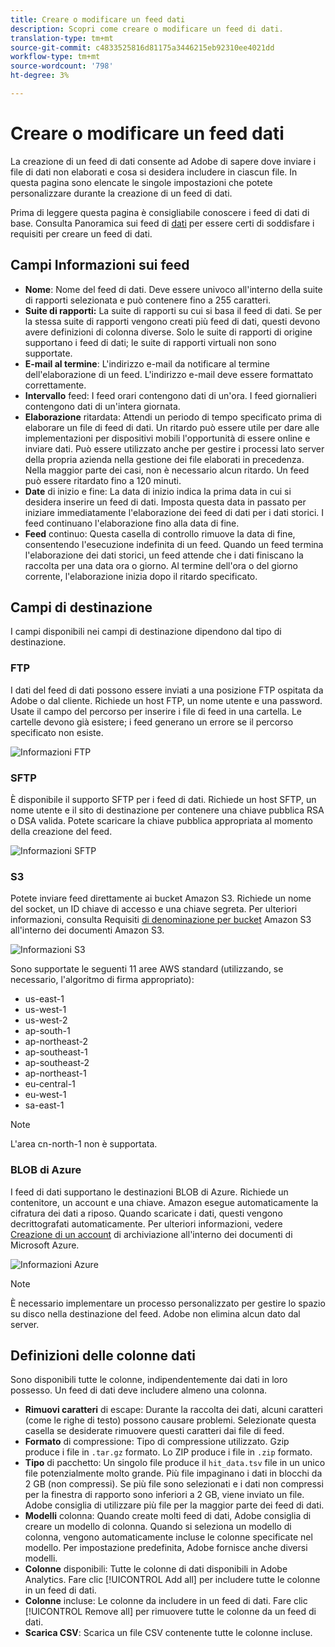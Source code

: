 ```yaml
---
title: Creare o modificare un feed dati
description: Scopri come creare o modificare un feed di dati.
translation-type: tm+mt
source-git-commit: c4833525816d81175a3446215eb92310ee4021dd
workflow-type: tm+mt
source-wordcount: '798'
ht-degree: 3%

---
```



# Creare o modificare un feed dati

La creazione di un feed di dati consente ad Adobe di sapere dove inviare i file di dati non elaborati e cosa si desidera includere in ciascun file. In questa pagina sono elencate le singole impostazioni che potete personalizzare durante la creazione di un feed di dati.

Prima di leggere questa pagina è consigliabile conoscere i feed di dati di base. Consulta Panoramica sui feed di [dati](data-feed-overview.md) per essere certi di soddisfare i requisiti per creare un feed di dati.

## Campi Informazioni sui feed

* **Nome**: Nome del feed di dati. Deve essere univoco all&#39;interno della suite di rapporti selezionata e può contenere fino a 255 caratteri.
* **Suite di rapporti:** La suite di rapporti su cui si basa il feed di dati. Se per la stessa suite di rapporti vengono creati più feed di dati, questi devono avere definizioni di colonna diverse. Solo le suite di rapporti di origine supportano i feed di dati; le suite di rapporti virtuali non sono supportate.
* **E-mail al termine**: L&#39;indirizzo e-mail da notificare al termine dell&#39;elaborazione di un feed. L&#39;indirizzo e-mail deve essere formattato correttamente.
* **Intervallo** feed: I feed orari contengono dati di un&#39;ora. I feed giornalieri contengono dati di un&#39;intera giornata.
* **Elaborazione** ritardata: Attendi un periodo di tempo specificato prima di elaborare un file di feed di dati. Un ritardo può essere utile per dare alle implementazioni per dispositivi mobili l&#39;opportunità di essere online e inviare dati. Può essere utilizzato anche per gestire i processi lato server della propria azienda nella gestione dei file elaborati in precedenza. Nella maggior parte dei casi, non è necessario alcun ritardo. Un feed può essere ritardato fino a 120 minuti.
* **Date** di inizio e fine: La data di inizio indica la prima data in cui si desidera inserire un feed di dati. Imposta questa data in passato per iniziare immediatamente l&#39;elaborazione dei feed di dati per i dati storici. I feed continuano l&#39;elaborazione fino alla data di fine.
* **Feed** continuo: Questa casella di controllo rimuove la data di fine, consentendo l&#39;esecuzione indefinita di un feed. Quando un feed termina l&#39;elaborazione dei dati storici, un feed attende che i dati finiscano la raccolta per una data ora o giorno. Al termine dell&#39;ora o del giorno corrente, l&#39;elaborazione inizia dopo il ritardo specificato.

## Campi di destinazione

I campi disponibili nei campi di destinazione dipendono dal tipo di destinazione.

### FTP

I dati del feed di dati possono essere inviati a una posizione FTP ospitata da Adobe o dal cliente. Richiede un host FTP, un nome utente e una password. Usate il campo del percorso per inserire i file di feed in una cartella. Le cartelle devono già esistere; i feed generano un errore se il percorso specificato non esiste.

![Informazioni FTP](assets/dest-ftp.jpg)

### SFTP

È disponibile il supporto SFTP per i feed di dati. Richiede un host SFTP, un nome utente e il sito di destinazione per contenere una chiave pubblica RSA o DSA valida. Potete scaricare la chiave pubblica appropriata al momento della creazione del feed.

![Informazioni SFTP](assets/dest-sftp.jpg)

### S3

Potete inviare feed direttamente ai bucket Amazon S3. Richiede un nome del socket, un ID chiave di accesso e una chiave segreta. Per ulteriori informazioni, consulta Requisiti [di denominazione per bucket](https://docs.aws.amazon.com/awscloudtrail/latest/userguide/cloudtrail-s3-bucket-naming-requirements.html) Amazon S3 all&#39;interno dei documenti Amazon S3.

![Informazioni S3](assets/dest-s3.jpg)

Sono supportate le seguenti 11 aree AWS standard (utilizzando, se necessario, l&#39;algoritmo di firma appropriato):

* us-east-1
* us-west-1
* us-west-2
* ap-south-1
* ap-northeast-2
* ap-southeast-1
* ap-southeast-2
* ap-northeast-1
* eu-central-1
* eu-west-1
* sa-east-1

>[!NOTE]
>
>L&#39;area cn-north-1 non è supportata.

### BLOB di Azure

I feed di dati supportano le destinazioni BLOB di Azure. Richiede un contenitore, un account e una chiave. Amazon esegue automaticamente la cifratura dei dati a riposo. Quando scaricate i dati, questi vengono decrittografati automaticamente. Per ulteriori informazioni, vedere [Creazione di un account](https://docs.microsoft.com/en-us/azure/storage/common/storage-quickstart-create-account?tabs=azure-portal#view-and-copy-storage-access-keys) di archiviazione all&#39;interno dei documenti di Microsoft Azure.

![Informazioni Azure](assets/azure.png)

>[!NOTE]
>
>È necessario implementare un processo personalizzato per gestire lo spazio su disco nella destinazione del feed. Adobe non elimina alcun dato dal server.

## Definizioni delle colonne dati

Sono disponibili tutte le colonne, indipendentemente dai dati in loro possesso. Un feed di dati deve includere almeno una colonna.

* **Rimuovi caratteri** di escape: Durante la raccolta dei dati, alcuni caratteri (come le righe di testo) possono causare problemi. Selezionate questa casella se desiderate rimuovere questi caratteri dai file di feed.
* **Formato** di compressione: Tipo di compressione utilizzato. Gzip produce i file in `.tar.gz` formato. Lo ZIP produce i file in `.zip` formato.
* **Tipo** di pacchetto: Un singolo file produce il `hit_data.tsv` file in un unico file potenzialmente molto grande. Più file impaginano i dati in blocchi da 2 GB (non compressi). Se più file sono selezionati e i dati non compressi per la finestra di rapporto sono inferiori a 2 GB, viene inviato un file. Adobe consiglia di utilizzare più file per la maggior parte dei feed di dati.
* **Modelli** colonna: Quando create molti feed di dati, Adobe consiglia di creare un modello di colonna. Quando si seleziona un modello di colonna, vengono automaticamente incluse le colonne specificate nel modello. Per impostazione predefinita, Adobe fornisce anche diversi modelli.
* **Colonne** disponibili: Tutte le colonne di dati disponibili in Adobe  Analytics. Fare clic [!UICONTROL Add all] per includere tutte le colonne in un feed di dati.
* **Colonne** incluse: Le colonne da includere in un feed di dati. Fare clic [!UICONTROL Remove all] per rimuovere tutte le colonne da un feed di dati.
* **Scarica CSV**: Scarica un file CSV contenente tutte le colonne incluse.
